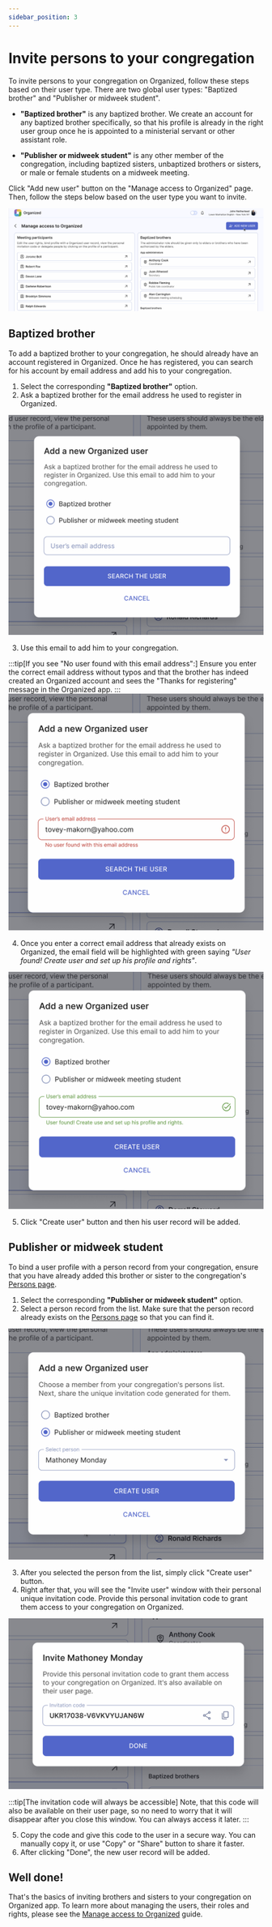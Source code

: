 ```yaml
---
sidebar_position: 3
---
```


# Invite persons to your congregation

To invite persons to your congregation on Organized, follow these steps based on their user type. There are two global user types: "Baptized brother" and "Publisher or midweek student".

- **"Baptized brother"** is any baptized brother. We create an account for any baptized brother specifically, so that his profile is already in the right user group once he is appointed to a ministerial servant or other assistant role.

- **"Publisher or midweek student"** is any other member of the congregation, including baptized sisters, unbaptized brothers or sisters, or male or female students on a midweek meeting.

Click "Add new user" button on the "Manage access to Organized" page. Then, follow the steps below based on the user type you want to invite.

![Add new user](./img/manage-access.png)

## Baptized brother

To add a baptized brother to your congregation, he should already have an account registered in Organized. Once he has registered, you can search for his account by email address and add his to your congregation.

1. Select the corresponding **"Baptized brother"** option.
2. Ask a baptized brother for the email address he used to register in Organized.

![Select option](./img/brother-start.png)

3. Use this email to add him to your congregation.

:::tip[If you see "No user found with this email address":]
Ensure you enter the correct email address without typos and that the brother has indeed created an Organized account and sees the "Thanks for registering" message in the Organized app.
:::
![No user found with this email address](./img/brother-error.png)

4. Once you enter a correct email address that already exists on Organized, the email field will be highlighted with green saying _"User found! Create user and set up his profile and rights"_.

![Brother account found](./img/brother-found.png)

5. Click "Create user" button and then his user record will be added.

## Publisher or midweek student

To bind a user profile with a person record from your congregation, ensure that you have already added this brother or sister to the congregation's [Persons page](/organized/docs/how-to-use/persons/all-persons.md).

1. Select the corresponding **"Publisher or midweek student"** option.
2. Select a person record from the list. Make sure that the person record already exists on the [Persons page](/organized/docs/how-to-use/persons/all-persons.md) so that you can find it.

![Publisher option](./img/publisher-start.png)

3. After you selected the person from the list, simply click "Create user" button.
4. Right after that, you will see the "Invite user" window with their personal unique invitation code. Provide this personal invitation code to grant them access to your congregation on Organized. 

![Publisher invitation code](./img/publisher-invite-code.png)

:::tip[The invitation code will always be accessible] 
Note, that this code will also be available on their user page, so no need to worry that it will disappear after you close this window. You can always access it later.
:::

5. Copy the code and give this code to the user in a secure way. You can manually copy it, or use "Copy" or "Share" button to share it faster. 
6. After clicking "Done", the new user record will be added.

## Well done!

That's the basics of inviting brothers and sisters to your congregation on Organized app. To learn more about managing the users, their roles and rights, please see the [Manage access to Organized](/organized/docs/how-to-use/congregation/manage-access.md) guide.